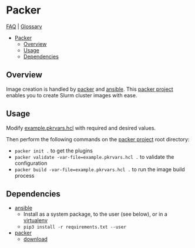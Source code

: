 # Packer

[FAQ](../docs/faq.md) | [Glossary](../docs/glossary.md)

<!-- mdformat-toc start --slug=github --no-anchors --maxlevel=6 --minlevel=1 -->

- [Packer](#packer)
  - [Overview](#overview)
  - [Usage](#usage)
  - [Dependencies](#dependencies)

<!-- mdformat-toc end -->

## Overview

Image creation is handled by [packer](./glossary.md#packer) and
[ansible](../docs/glossary.md#ansible). This
[packer project](../docs/glossary.md#packer-project) enables you to create Slurm
cluster images with ease.

## Usage

Modify [example.pkrvars.hcl](./example.pkrvars.hcl) with required and desired
values.

Then perform the following commands on the
[packer project](../docs/glossary.md#packer-project) root directory:

- `packer init .` to get the plugins
- `packer validate -var-file=example.pkrvars.hcl .` to validate the
  configuration
- `packer build -var-file=example.pkrvars.hcl .` to run the image build process

## Dependencies

- [ansible](https://docs.ansible.com/ansible/)
  - Install as a system package, to the user (see below), or in a
    [virtualenv](https://virtualenv.pypa.io/en/latest/)
  - `pip3 install -r requirements.txt --user`
- [packer](../docs/glossary.md#packer)
  - [download](https://www.packer.io/downloads.html)
